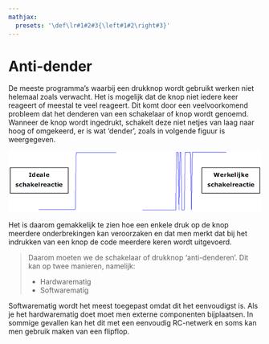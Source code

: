 ```yaml
---
mathjax:
  presets: '\def\lr#1#2#3{\left#1#2\right#3}'
---
```


# Anti-dender

De meeste programma’s waarbij een drukknop wordt gebruikt werken niet helemaal zoals verwacht.
Het is mogelijk dat de knop niet iedere keer reageert of meestal te veel reageert. Dit komt door een veelvoorkomend probleem dat het denderen van een schakelaar of knop wordt genoemd. Wanneer de knop wordt ingedrukt, schakelt deze niet netjes van laag naar hoog of omgekeerd, er is wat ‘dender’, zoals in volgende figuur is weergegeven.

![Voostelling van de schakelreactie van een drukknop.](./images/dender.png)

Het is daarom gemakkelijk te zien hoe een enkele druk op de knop meerdere onderbrekingen kan veroorzaken en dat men merkt dat bij het indrukken van een knop de code meerdere keren wordt uitgevoerd.

> Daarom moeten we de schakelaar of drukknop ‘anti-denderen’. Dit kan op twee manieren, namelijk:
> - Hardwarematig
> - Softwarematig

Softwarematig wordt het meest toegepast omdat dit het eenvoudigst is.
Als je het hardwarematig doet moet men externe componenten bijplaatsen. In sommige gevallen kan het dit met een eenvoudig RC-netwerk en soms kan men gebruik maken van een flipflop.

